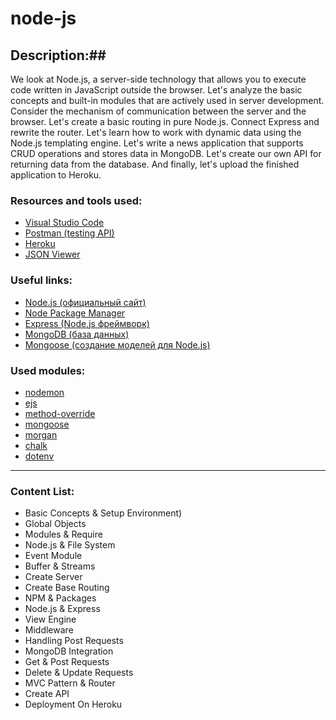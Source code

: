 # node-js
 
## Description:##
We look at Node.js, a server-side technology that allows you to execute code written in JavaScript outside the browser. 
Let's analyze the basic concepts and built-in modules that are actively used in server development. 
Consider the mechanism of communication between the server and the browser. Let's create a basic routing in pure Node.js. 
Connect Express and rewrite the router. 
Let's learn how to work with dynamic data using the Node.js templating engine. 
Let's write a news application that supports CRUD operations and stores data in MongoDB. 
Let's create our own API for returning data from the database. 
And finally, let's upload the finished application to Heroku.

### Resources and tools used:
- [Visual Studio Code ](https://code.visualstudio.com)
- [Postman (testing API)](https://www.postman.com)
- [Heroku](http://heroku.com)
- [JSON Viewer](https://chrome.google.com/webstore/detail/json-viewer/gbmdgpbipfallnflgajpaliibnhdgobh?hl=ru)

### Useful links:
- [Node.js (официальный сайт)](https://nodejs.org/en/)
- [Node Package Manager](https://www.npmjs.com)
- [Express (Node.js фреймворк)](https://expressjs.com/ru/)
- [MongoDB (база данных)](https://www.mongodb.com)
- [Mongoose (создание моделей для Node.js)](https://mongoosejs.com)

### Used modules:
- [nodemon](https://www.npmjs.com/package/nodemon)
- [ejs](https://www.npmjs.com/package/ejs)
- [method-override](https://www.npmjs.com/package/method-override)
- [mongoose](https://www.npmjs.com/package/mongoose)
- [morgan](https://www.npmjs.com/package/morgan)
- [chalk](https://www.npmjs.com/package/chalk)
- [dotenv](https://www.npmjs.com/package/dotenv)

---

### Content List:
- Basic Concepts & Setup Environment)
- Global Objects
- Modules & Require
- Node.js & File System
- Event Module
- Buffer & Streams
- Create Server
- Create Base Routing
- NPM & Packages
- Node.js & Express
- View Engine
- Middleware
- Handling Post Requests
- MongoDB Integration
- Get & Post Requests
- Delete & Update Requests
- MVC Pattern & Router
- Create API
- Deployment On Heroku

